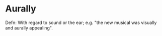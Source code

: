# Aurally

Defn: With regard to sound or the ear; e.g. "the new musical was visually and aurally appealing".
